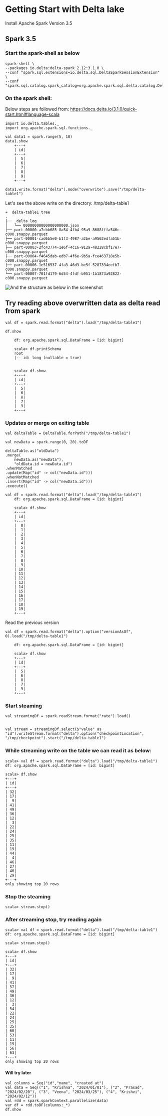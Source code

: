 # Getting Start with Delta lake

Install Apache Spark Version 3.5

## Spark 3.5

### Start the spark-shell as below

    spark-shell \
    --packages io.delta:delta-spark_2.12:3.1.0 \
    --conf "spark.sql.extensions=io.delta.sql.DeltaSparkSessionExtension" \
    --conf "spark.sql.catalog.spark_catalog=org.apache.spark.sql.delta.catalog.DeltaCatalog"

### On the spark shell:

Below steps are followed from: https://docs.delta.io/3.1.0/quick-start.html#language-scala

    import io.delta.tables._
    import org.apache.spark.sql.functions._

    val data1 = spark.range(5, 10)
    data1.show
        +---+
        | id|
        +---+
        |  5|
        |  6|
        |  7|
        |  8|
        |  9|
        +---+

    data1.write.format("delta").mode("overwrite").save("/tmp/delta-table1")

Let's see the above write on the directory: /tmp/delta-table1

    ➜  delta-table1 tree
    .
    ├── _delta_log
    │   └── 00000000000000000000.json
    ├── part-00000-a7cbb685-8a54-4fb4-95a9-8688fffa546c-c000.snappy.parquet
    ├── part-00001-cad6b5e0-b1f3-4987-a2be-a9562edfa51b-c000.snappy.parquet
    ├── part-00003-2fc43774-1e6f-4c16-912a-48228cbf17e7-c000.snappy.parquet
    ├── part-00004-f4645dab-edb7-4f6e-9b5a-fce463718e5b-c000.snappy.parquet
    ├── part-00006-1e516537-4fa3-46d3-be5f-5287334eefb7-c000.snappy.parquet
    └── part-00007-701fd179-6d54-4fdf-b951-1b1873a92822-c000.snappy.parquet

![And the structure as below in the screenshot](/data/deltalake-bootstrapping-part1/bootstrapping-deltalake-part1.png)

## Try reading above overwritten data as delta read from spark

    val df = spark.read.format("delta").load("/tmp/delta-table1")

    df.show

        df: org.apache.spark.sql.DataFrame = [id: bigint]

        scala> df.printSchema
        root
        |-- id: long (nullable = true)


        scala> df.show
        +---+
        | id|
        +---+
        |  5|
        |  6|
        |  8|
        |  7|
        |  9|
        +---+

 ### Updates or merge on exiting table

    val deltaTable = DeltaTable.forPath("/tmp/delta-table1")

    val newData = spark.range(0, 20).toDF

    deltaTable.as("oldData")
    .merge(
        newData.as("newData"),
        "oldData.id = newData.id")
    .whenMatched
    .update(Map("id" -> col("newData.id")))
    .whenNotMatched
    .insert(Map("id" -> col("newData.id")))
    .execute()

    val df = spark.read.format("delta").load("/tmp/delta-table1")
        df: org.apache.spark.sql.DataFrame = [id: bigint]

        scala> df.show
        +---+
        | id|
        +---+
        |  0|
        |  1|
        |  2|
        |  3|
        |  4|
        |  5|
        |  6|
        |  7|
        |  8|
        |  9|
        | 10|
        | 11|
        | 12|
        | 13|
        | 14|
        | 15|
        | 16|
        | 17|
        | 18|
        | 19|
        +---+


Read the previous version

    val df = spark.read.format("delta").option("versionAsOf", 0).load("/tmp/delta-table1")

        df: org.apache.spark.sql.DataFrame = [id: bigint]

        scala> df.show
        +---+
        | id|
        +---+
        |  5|
        |  6|
        |  8|
        |  7|
        |  9|
        +---+

### Start steaming
    val streamingDf = spark.readStream.format("rate").load()


    val stream = streamingDf.select($"value" as "id").writeStream.format("delta").option("checkpointLocation", "/tmp/checkpoint").start("/tmp/delta-table1")


### While streaming write on the table we can read it as below:
    
    scala> val df = spark.read.format("delta").load("/tmp/delta-table1")
    df: org.apache.spark.sql.DataFrame = [id: bigint]

    scala> df.show
    +---+
    | id|
    +---+
    | 32|
    | 17|
    |  9|
    | 41|
    | 49|
    | 36|
    | 12|
    |  3|
    | 22|
    | 24|
    | 25|
    | 35|
    | 11|
    | 19|
    | 44|
    |  4|
    | 46|
    | 27|
    | 40|
    | 29|
    +---+
    only showing top 20 rows

### Stop the steaming 
    scala> stream.stop()

### After streaming stop, try reading again 

    scala> val df = spark.read.format("delta").load("/tmp/delta-table1")
    df: org.apache.spark.sql.DataFrame = [id: bigint]

    scala> stream.stop()

    scala> df.show
    +---+
    | id|
    +---+
    | 32|
    | 17|
    |  9|
    | 41|
    | 57|
    | 49|
    | 36|
    | 12|
    |  3|
    | 54|
    | 22|
    | 24|
    | 25|
    | 35|
    | 60|
    | 53|
    | 11|
    | 19|
    | 56|
    | 63|
    +---+
    only showing top 20 rows


#### Will try later
    val columns = Seq("id","name", "created_at")
    val data = Seq(("1", "Krishna", "2024/01/01"), ("2", "Prasad", "2024/02/20"), ("3", "Veena", "2024/03/25"), ("4", "Krishvi", "2024/02/12"))
    val rdd = spark.sparkContext.parallelize(data)
    var df = rdd.toDF(columns:_*)
    df.show
